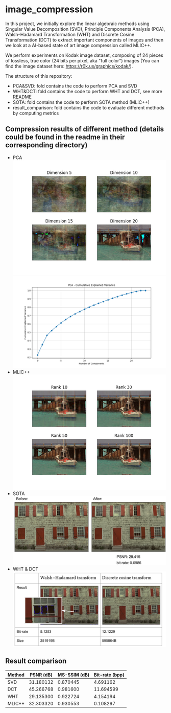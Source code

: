 # image_compression

In this project, we initially explore the linear algebraic methods using Singular Value Decomposition (SVD), Principle Components Analysis (PCA), Walsh–Hadamard Transformation (WHT) and Discrete Cosine Transformation (DCT) to extract important components of images and then we look at a AI-based state of art image compression called MLIC++.

We perform experiments on Kodak image dataset, composing of 24 pieces of lossless, true color (24 bits per pixel, aka "full color") images (You can find the image dataset here: https://r0k.us/graphics/kodak/).

The structure of this repository:
- PCA&SVD: fold contains the code to perform PCA and SVD
- WHT&DCT: fold contains the code to perform WHT and DCT, see more [README](./DCT&WHT/README.md)
- SOTA: fold contains the code to perform SOTA method (MLIC++)
- result_comparison: fold contains the code to evaluate different methods by computing metrics

## Compression results of different method (details could be found in the readme in their corresponding directory)
- PCA
![PCA](pictures/pca.png)
![Variance](pictures/variance.png)
- MLIC++
![SVD](pictures/svd.png)
- SOTA
![SOTA](pictures/sota.png)
- WHT & DCT
![WHT_DCT](pictures/wht_dct.png)

## Result comparison
| Method | PSNR (dB) | MS-SSIM (dB) | Bit-rate (bpp) |
|--------|-----------|--------------|----------------|
| SVD    | 31.180132 | 0.870445     | 4.691162       |
| DCT    | 45.266768 | 0.981600     | 11.694599      |
| WHT    | 29.135300 | 0.922724     | 4.154194       |
| MLIC++ | 32.303320 | 0.930553     | 0.108297       |
